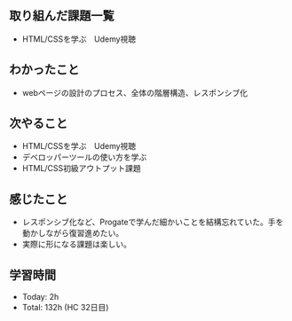 ## 取り組んだ課題一覧
- HTML/CSSを学ぶ　Udemy視聴
## わかったこと
-  webページの設計のプロセス、全体の階層構造、レスポンシブ化
## 次やること
- HTML/CSSを学ぶ　Udemy視聴
- デベロッパーツールの使い方を学ぶ
- HTML/CSS初級アウトプット課題
## 感じたこと
- レスポンシブ化など、Progateで学んだ細かいことを結構忘れていた。手を動かしながら復習進めたい。
- 実際に形になる課題は楽しい。
## 学習時間
- Today: 2h 
- Total: 132h (HC 32日目)
